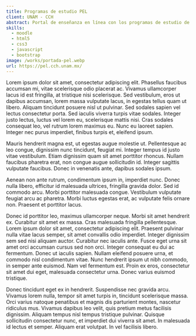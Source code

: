 ```yaml
---
title: Programas de estudio PEL
client: UNAM - CCH
abstract: Portal de enseñanza en línea con los programas de estudio de las asignaturas del Colegio como apoyo en la preparación de alumnos a nivel bachillerato.
skills:
  - moodle
  - html5
  - css3
  - javascript
  - bootstrap
image: /works/portada-pel.webp
url: https://pel.cch.unam.mx/
---
```


Lorem ipsum dolor sit amet, consectetur adipiscing elit. Phasellus faucibus accumsan mi, vitae scelerisque odio placerat ac. Vivamus ullamcorper lacus id est fringilla, at tristique nisi scelerisque. Sed vestibulum, eros ut dapibus accumsan, lorem massa vulputate lacus, in egestas tellus quam ut libero. Aliquam tincidunt posuere nisl ut pulvinar. Sed sodales sapien vel lectus consectetur porta. Sed iaculis viverra turpis vitae sodales. Integer justo lectus, luctus vel lorem eu, scelerisque mattis nisi. Cras sodales consequat leo, vel rutrum lorem maximus eu. Nunc eu laoreet sapien. Integer nec purus imperdiet, finibus turpis et, eleifend ipsum.

Mauris hendrerit magna est, ut egestas augue molestie ut. Pellentesque ac leo congue, dignissim nunc tincidunt, feugiat mi. Integer tempus id justo vitae vestibulum. Etiam dignissim quam sit amet porttitor rhoncus. Nullam faucibus pharetra erat, non congue augue sollicitudin id. Integer sagittis vulputate faucibus. Donec in venenatis ante, dapibus sodales ipsum.

Aenean non ante rutrum, condimentum ipsum in, imperdiet nunc. Donec nulla libero, efficitur id malesuada ultrices, fringilla gravida dolor. Sed id commodo arcu. Morbi porttitor malesuada congue. Vestibulum vulputate feugiat arcu ac pharetra. Morbi luctus egestas erat, ac vulputate felis ornare non. Praesent et porttitor lacus.

Donec id porttitor leo, maximus ullamcorper neque. Morbi sit amet hendrerit ex. Curabitur sit amet ex massa. Cras malesuada fringilla pellentesque. Lorem ipsum dolor sit amet, consectetur adipiscing elit. Praesent pulvinar nulla vitae lacus semper, sit amet convallis odio imperdiet. Integer dignissim sem sed nisi aliquam auctor. Curabitur nec iaculis ante. Fusce eget urna sit amet orci accumsan cursus sed non orci. Integer consequat eu dui ac fermentum. Donec ut iaculis sapien. Nullam eleifend posuere urna, et commodo nisl condimentum vitae. Nunc hendrerit ipsum ut nibh commodo, in semper ante euismod. Nam vel fermentum est. Proin ex eros, consectetur sit amet dui eget, malesuada consectetur urna. Donec varius euismod tristique.

Donec tincidunt eget ex in hendrerit. Suspendisse nec gravida arcu. Vivamus lorem nulla, tempor sit amet turpis in, tincidunt scelerisque massa. Orci varius natoque penatibus et magnis dis parturient montes, nascetur ridiculus mus. Vivamus dapibus leo velit, quis pretium metus facilisis dignissim. Aliquam tempus nisl tempus tristique pulvinar. Quisque sollicitudin consectetur nunc, et imperdiet dui viverra sit amet. In malesuada id lectus et semper. Aliquam erat volutpat. In vel facilisis libero.
